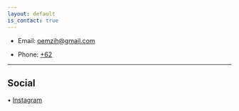 ```yaml
---
layout: default
is_contact: true
---
```


* Email: [oemzih@gmail.com](mailto:oemzih@gmail.com)

* Phone: [+62](tel:+6287714745440)

---


## Social

• [Instagram](https://instagram.com/thismootsga)
